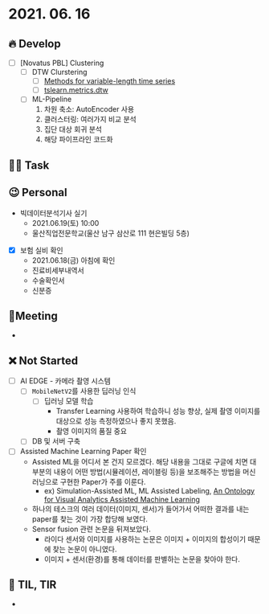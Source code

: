 # 2021. 06. 16

## 🔥 Develop

- [ ] [Novatus PBL] Clustering
  - [ ] DTW Clurstering
    - [ ] [Methods for variable-length time series](https://tslearn.readthedocs.io/en/stable/variablelength.html#clustering)
    - [ ] [tslearn.metrics.dtw](https://tslearn.readthedocs.io/en/stable/gen_modules/metrics/tslearn.metrics.dtw.html)
  - [ ] ML-Pipeline
    1. 차원 축소: AutoEncoder 사용
    2. 클러스터링: 여러가지 비교 분석
    3. 집단 대상 회귀 분석
    4. 해당 파이프라인 코드화



##  🏳‍🌈 Task






## 😉 Personal

* 빅데이터분석기사 실기
  * 2021.06.19(토) 10:00
  * 울산직업전문학교(울산 남구 삼산로 111 현은빌딩 5층)

- [x] 보험 실비 확인
  - 2021.06.18(금) 아침에 확인
  - 진료비세부내역서
  - 수술확인서
  - 신분증




## :dizzy: ​Meeting

* 



## ❌ Not Started

- [ ] AI EDGE - 카메라 촬영 시스템
  - [ ] `MobileNetV2`를 사용한 딥러닝 인식
    - [ ] 딥러닝 모델 학습
      - Transfer Learning 사용하여 학습하니 성능 향상, 실제 촬영 이미지를 대상으로 성능 측정하였으나 좋지 못했음.
      - 촬영 이미지의 품질 중요
  - [ ] DB 및 서버 구축
- [ ] Assisted Machine Learning Paper 확인
  * Assisted ML을 어디서 본 건지 모르겠다. 해당 내용을 그대로 구글에 치면 대부분의 내용이 어떤 방법(시뮬레이션, 레이블링 등)을 보조해주는 방법을 머신러닝으로 구현한 Paper가 주를 이룬다.
    * ex) Simulation-Assisted ML, ML Assisted Labeling, [An Ontology for Visual Analytics Assisted Machine Learning](https://ora.ox.ac.uk/objects/uuid:5568f4b5-952f-48c5-89e3-9ab10043a931/download_file?safe_filename=TVCG2864838.pdf&file_format=application%2Fpdf&type_of_work=Journal+article)
  * 하나의 테스크의 여러 데이터(이미지, 센서)가 들어가서 어떠한 결과를 내는 paper를 찾는 것이 가장 합당해 보였다.
  * Sensor fusion 관련 논문을 뒤져보았다. 
    * 라이다 센서와 이미지를 사용하는 논문은 이미지 + 이미지의 합성이기 때문에 찾는 논문이 아니였다.
    * 이미지 + 센서(환경)를 통해 데이터를 판별하는 논문을 찾아야 한다.





## 📸 TIL, TIR

* 
